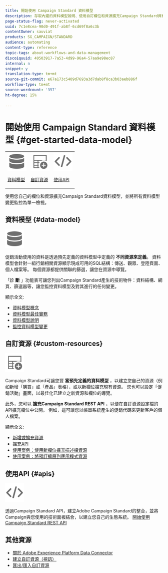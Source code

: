 ```yaml
---
title: 開始使用 Campaign Standard 資料模型
description: 存取內建的資料模型說明、使用自訂欄位和資源擴充Campaign Standard資料模型，並將所有資料模型變更監控為單一檢視。
page-status-flag: never-activated
uuid: 7c1e8cea-90d0-491f-ab8f-6cd69f8a6c3b
contentOwner: sauviat
products: SG_CAMPAIGN/STANDARD
audience: automating
content-type: reference
topic-tags: about-workflows-and-data-management
discoiquuid: 40503917-7a53-4d99-96a4-57aa9e98ec87
internal: n
snippet: y
translation-type: tm+mt
source-git-commit: e67a173c5409d7693a3d7dab8f8ca3b03aeb886f
workflow-type: tm+mt
source-wordcount: '357'
ht-degree: 15%

---
```



# 開始使用 Campaign Standard 資料模型 {#get-started-data-model}

<table>
<tr>
<td><img src="assets/do-not-localize/icon_datamodel.svg" width="60px"><p><a href="#data-model">資料模型</a></p></td>
<td><img src="assets/do-not-localize/icon_custom.svg" width="60px"><p><a href="#custom-resources">自訂資源</a></p></td><td><img src="assets/do-not-localize/icon_api.svg" width="60px"><p><a href="#custom-resources">使用API</a></p></td></tr>
</table>

使用您自己的欄位和資源擴充Campaign Standard資料模型，並將所有資料模型變更監控為單一檢視。

## 資料模型 {#data-model}

<img src="assets/do-not-localize/icon_datamodel.svg" width="60px">

促銷活動使用的資料是透過預先定義的資料模型中定義的 **不同資源來定義**。 資料模型會針對一組行銷相關資源顯示現成可用的SQL結構：傳送、觀眾、登陸頁面、個人檔案等。 每個資源都提供關聯的篩選，讓您在資源中導覽。

「診 **斷** 」功能表可讓您列出Campaign Standard產生的技術物件：資料結構、網頁、篩選器等，讓您監控資料模型及對其進行的任何變更。

顯示全文:

* [資料模型概念](../../developing/using/data-model-concepts.md)
* [資料模型最佳實務](../../developing/using/data-model-best-practices.md)
* [資料模型說明](../../developing/using/datamodel-introduction.md)
* [監控資料模型變更](../../developing/using/monitoring-data-model-changes.md)

## 自訂資源 {#custom-resources}

<img src="assets/do-not-localize/icon_custom.svg" width="60px">

Campaign Standard可讓您豐 **富預先定義的資料模型** ，以建立您自己的資源（例如新增「購買」或「產品」表格），或以新欄位擴充現有資源。 您也可以設定「促銷活動」畫面，以最佳化已建立之新資源和欄位的導覽。

此外，您可以 **擴充Campaign Standard REST API** ，以便在自訂資源設定檔的API擴充欄位中公開。 例如，這可讓您以帳單系統產生的促銷代碼來更新客戶的個人檔案。

顯示全文:

* [新增或擴充資源](../../developing/using/key-steps-to-add-a-resource.md)
* [擴充API](../../developing/using/about-extending-the-api.md)
* [使用案例：使用新欄位擴充描述檔資源](../../developing/using/extending-the-profile-resource-with-a-new-field.md)
* [使用案例：將預訂擴展到應用程式資源](../../developing/using/extending-the-subscriptions-to-an-application-resource.md)

## 使用API {#apis}

<img src="assets/do-not-localize/icon_api.svg" width="60px">

透過Campaign Standard API，建立Adobe Campaign Standard的整合，並將Campaign與您使用的技術面板結合，以建立您自己的生態系統。 [開始使用Campaign Standard REST API](../../api/using/get-started-apis.md)

## 其他資源

* [關於 Adobe Experience Platform Data Connector](../../developing/using/aep-about-data-connector.md)
* [建立自訂資源（視訊）](https://docs.adobe.com/content/help/en/campaign-standard-learn/tutorials/developing/custom-resources-develop/creating-custom-resources.html)
* [匯出/匯入自訂資源](https://helpx.adobe.com/campaign/kb/acs-get-started-with-cusres.html)
